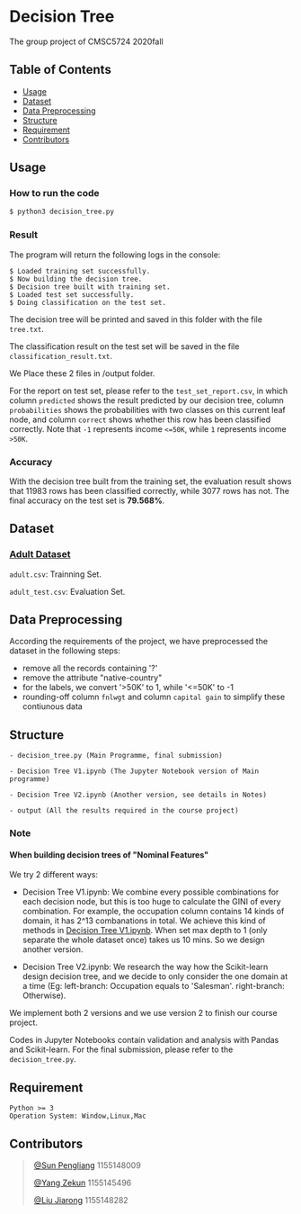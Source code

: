 # Decision Tree
The group project of CMSC5724 2020fall

## Table of Contents

- [Usage](#usage)
- [Dataset](#dataset)
- [Data Preprocessing](#data-preprocessing)
- [Structure](#structure)
- [Requirement](#requirement)
- [Contributors](#contributors)

## Usage
### How to run the code

```sh
$ python3 decision_tree.py
```
  
### Result
The program will return the following logs in the console:
```
$ Loaded training set successfully.
$ Now building the decision tree.
$ Decision tree built with training set.
$ Loaded test set successfully.
$ Doing classification on the test set.
```

The decision tree will be printed and saved in this folder with the file `tree.txt`.

The classification result on the test set will be saved in the file `classification_result.txt`.

We Place these 2 files in /output folder.

For the report on test set, please refer to the `test_set_report.csv`, in which column `predicted` shows the result predicted by our decision tree, column `probabilities` shows the probabilities with two classes on this current leaf node, and column `correct` shows whether this row has been classified correctly. Note that `-1` represents income `<=50K`, while `1` represents income `>50K`.

### Accuracy
With the decision tree built from the training set, the evaluation result shows that 11983 rows has been classified correctly, while 3077 rows has not. The final accuracy on the test set is **79.568%**.

  
## Dataset

### [Adult Dataset](http://archive.ics.uci.edu/ml/datasets/Adult)
  
`adult.csv`: Trainning Set.
  
`adult_test.csv`: Evaluation Set.

## Data Preprocessing

According the requirements of the project, we have preprocessed the dataset in the following steps:
- remove all the records containing '?'
- remove the attribute "native-country"
- for the labels, we convert '>50K' to 1, while '<=50K' to -1
- rounding-off column `fnlwgt` and column `capital gain` to simplify these contiunous data



## Structure 
  
```
- decision_tree.py (Main Programme, final submission)

- Decision Tree V1.ipynb (The Jupyter Notebook version of Main programme)

- Decision Tree V2.ipynb (Another version, see details in Notes)

- output (All the results required in the course project)

```
### Note

#### When building decision trees of "Nominal Features" 
We try 2 different ways: 
- Decision Tree V1.ipynb:  We combine every possible combinations for each decision node, but this is too huge to calculate the GINI of every combination. For example, the occupation column contains 14 kinds of domain, it has 2^13 combanations in total. We achieve this kind of methods in [Decision Tree V1.ipynb](). When set max depth to 1 (only separate the whole dataset once) takes us 10 mins. So we design another version.

- Decision Tree V2.ipynb: We research the way how the Scikit-learn design decision tree, and we decide to only consider the one domain at a time (Eg: left-branch: Occupation equals to 'Salesman'. right-branch: Otherwise).

We implement both 2 versions and we use version 2 to finish our course project. 

Codes in Jupyter Notebooks contain validation and analysis with Pandas and Scikit-learn. For the final submission, please refer to the `decision_tree.py`.
  
## Requirement

```
Python >= 3
Operation System: Window,Linux,Mac
```
  
## Contributors

> ​	[@Sun Pengliang](https://github.com/sunpengliang)  1155148009
> 
> ​	[@Yang Zekun](https://github.com/Dopeeee)          1155145496
> 
> ​	[@Liu Jiarong](https://github.com/laukawing)      1155148282
>

